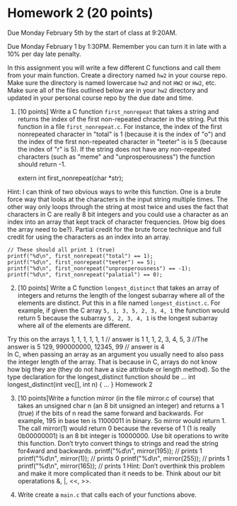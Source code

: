 # Homework 2 (20 points)

Due Monday February 5th by the start of class at 9:20AM.

Due Monday February 1 by 1:30PM. Remember you can turn it in late with a 10% per day late penalty. 

In this assignment you will write a few different C functions and call them from your main function. Create a directory named `hw2` in your course repo. Make sure the directory is named lowercase `hw2` and not `HW2` or `Hw2`, etc. Make sure all of the files outlined below are in your `hw2` directory and updated in your personal course repo by the due date and time. 

1. [10 points] Write a C function `first_nonrepeat` that takes a string and returns the index of the first non-repeated chracter in the string. Put this function in a file `first_nonrepeat.c`. For instance, the index of the first nonrepeated character in "total" is 1 (because it is the index of "o")  and the index of the first non-repeated character in "teeter" is is 5 (because the index of "r" is 5). If the string does not have any non-repeated characters (such as "meme" and "unprosperousness") the function should return -1. 

    extern int first_nonrepeat(char \*str);

Hint: I can think of two obvious ways to write this function. One is a brute force way that looks at the characters in the input string multiple times. The other way only loops through the string at most twice and uses the fact that characters in C are really 8 bit integers and you could use a character as an index into an array that kept track of character frequencies. (How big does the array need to be?). Partial credit for the brute force technique and full credit for using the characters as an index into an array. 

    // These should all print 1 (true)
	printf("%d\n", first_nonrepeat("total") == 1); 
    printf("%d\n", first_nonrepeat("teeter") == 5);
    printf("%d\n", first_nonrepeat("unprosperousness") == -1); 
    printf("%d\n", first_nonrepeat("palatial") == 0);

2. [10 points] Write a C function `longest_distinct` that takes an array of integers and returns the length of the longest subarray where all of the elements are distinct.  Put this in a file named `longest_distinct.c`. For example, if given the C array `5, 1, 3, 5, 2, 3, 4, 1` the function would return 5 because the subarray `5, 2, 3, 4, 1` is the longest subarray where all of the elements are different. 

Try this on the arrays 
1, 1, 1, 1, 1, 1 // answer is 1 1, 1, 2, 3, 4, 5, 3 //The answer is 5 129, 990000000, 12345, 99 // answer is 4  
In C, when passing an array as an argument you usually need to also pass the integer length of the array. That is because in C, arrays do not know how big they are (they do not have a size attribute or length method). So the type declaration for the longest_distinct function should be … 
int longest_distinct(int vec[], int n) { … } 
Homework 2 

3. [10 points]Write a function mirror (in the file mirror.c of course) that takes an unsigned char n (an 8 bit unsigned an integer) and returns a 1 (true) if the bits of n read the same forward and backwards. For example, 195 in base ten is 11000011 in binary. So mirror would return 1. The call mirror(1) would return 0 because the reverse of 1 (1 is really 0b00000001) is an 8 bit integer is 10000000. Use bit operations to write this function. Don’t tryto convert things to strings and read the string for4ward and backwards. 
printf("%d\n", mirror(195)); // prints 1 printf("%d\n", mirror(1)); // prints 0 printf("%d\n", mirror(255)); // prints 1 printf("%d\n", mirror(165)); // prints 1 
Hint: Don’t overthink this problem and make it more complicated than it needs to be.  Think about our bit  operatations &, |, <<, >>. 

4. Write create a `main.c` that calls each of your functions above. 
 